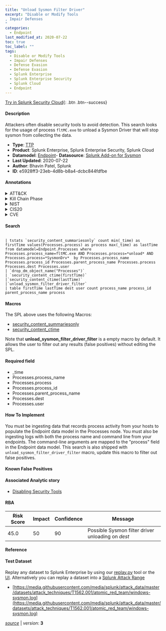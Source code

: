 ```yaml
---
title: "Unload Sysmon Filter Driver"
excerpt: "Disable or Modify Tools
, Impair Defenses
"
categories:
  - Endpoint
last_modified_at: 2020-07-22
toc: true
toc_label: ""
tags:
  - Disable or Modify Tools
  - Impair Defenses
  - Defense Evasion
  - Defense Evasion
  - Splunk Enterprise
  - Splunk Enterprise Security
  - Splunk Cloud
  - Endpoint
---
```




[Try in Splunk Security Cloud](https://www.splunk.com/en_splunk_app_enrichmentus/cyber-security.html){: .btn .btn--success}

#### Description

Attackers often disable security tools to avoid detection. This search looks for the usage of process `fltMC.exe` to unload a Sysmon Driver that will stop sysmon from collecting the data.

- **Type**: [TTP](https://github.com/splunk/security_content/wiki/Detection-Analytic-Types)
- **Product**: Splunk Enterprise, Splunk Enterprise Security, Splunk Cloud
- **Datamodel**: [Endpoint](https://docs.splunk.com/Documentation/CIM/latest/User/Endpoint)- **Datasource**: [Splunk Add-on for Sysmon](https://splunkbase.splunk.com/app/5709)
- **Last Updated**: 2020-07-22
- **Author**: Bhavin Patel, Splunk
- **ID**: e5928ff3-23eb-4d8b-b8a4-dcbc844fdfbe


#### Annotations

<details>
  <summary>ATT&CK</summary>

<div markdown="1">


| ID             | Technique        |  Tactic             |
| -------------- | ---------------- |-------------------- |
| [T1562.001](https://attack.mitre.org/techniques/T1562/001/) | Disable or Modify Tools | Defense Evasion |

| [T1562](https://attack.mitre.org/techniques/T1562/) | Impair Defenses | Defense Evasion |

</div>
</details>


<details>
  <summary>Kill Chain Phase</summary>

<div markdown="1">

* Actions on Objectives


</div>
</details>


<details>
  <summary>NIST</summary>

<div markdown="1">

* DE.CM



</div>
</details>

<details>
  <summary>CIS20</summary>

<div markdown="1">

* CIS 8



</div>
</details>

<details>
  <summary>CVE</summary>

<div markdown="1">


</div>
</details>

#### Search

```

| tstats `security_content_summariesonly` count min(_time) as firstTime values(Processes.process) as process max(_time) as lastTime from datamodel=Endpoint.Processes where Processes.process_name=fltMC.exe AND Processes.process=*unload* AND Processes.process=*SysmonDrv*  by Processes.process_name Processes.process_id Processes.parent_process_name Processes.process Processes.dest Processes.user 
| `drop_dm_object_name("Processes")` 
| `security_content_ctime(firstTime)`
|`security_content_ctime(lastTime)` 
|`unload_sysmon_filter_driver_filter`
| table firstTime lastTime dest user count process_name process_id parent_process_name process
```

#### Macros
The SPL above uses the following Macros:
* [security_content_summariesonly](https://github.com/splunk/security_content/blob/develop/macros/security_content_summariesonly.yml)
* [security_content_ctime](https://github.com/splunk/security_content/blob/develop/macros/security_content_ctime.yml)

Note that **unload_sysmon_filter_driver_filter** is a empty macro by default. It allows the user to filter out any results (false positives) without editing the SPL.

#### Required field
* _time
* Processes.process_name
* Processes.process
* Processes.process_id
* Processes.parent_process_name
* Processes.dest
* Processes.user


#### How To Implement
You must be ingesting data that records process activity from your hosts to populate the Endpoint data model in the Processes node. You must also be ingesting logs with both the process name and command line from your endpoints. The command-line arguments are mapped to the "process" field in the Endpoint data model. This search is also shipped with `unload_sysmon_filter_driver_filter` macro, update this macro to filter out false positives.

#### Known False Positives


#### Associated Analytic story
* [Disabling Security Tools](/stories/disabling_security_tools)




#### RBA

| Risk Score  | Impact      | Confidence   | Message      |
| ----------- | ----------- |--------------|--------------|
| 45.0 | 50 | 90 | Possible Sysmon filter driver unloading on $dest$ |


#### Reference


#### Test Dataset
Replay any dataset to Splunk Enterprise by using our [replay.py](https://github.com/splunk/attack_data#using-replaypy) tool or the [UI](https://github.com/splunk/attack_data#using-ui).
Alternatively you can replay a dataset into a [Splunk Attack Range](https://github.com/splunk/attack_range#replay-dumps-into-attack-range-splunk-server)


* [https://media.githubusercontent.com/media/splunk/attack_data/master/datasets/attack_techniques/T1562.001/atomic_red_team/windows-sysmon.log](https://media.githubusercontent.com/media/splunk/attack_data/master/datasets/attack_techniques/T1562.001/atomic_red_team/windows-sysmon.log)



[*source*](https://github.com/splunk/security_content/tree/develop/detections/endpoint/unload_sysmon_filter_driver.yml) \| *version*: **3**